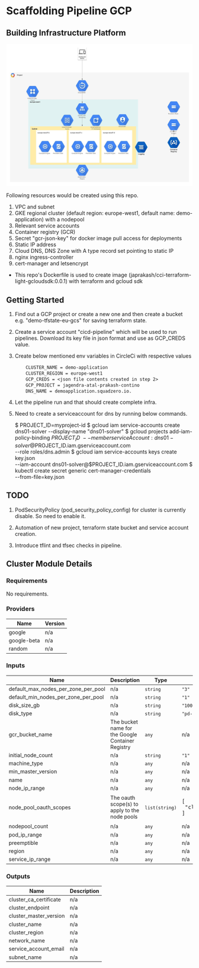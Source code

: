 # Scaffolding Pipeline GCP

## Building Infrastructure Platform

![Cloud Architecture](images/GCP-GKE-Infra.jpeg)

Following resources would be created using this repo.

   1) VPC and subnet
   2) GKE regional cluster (default region: europe-west1, default name: demo-application) with a nodepool
   3) Relevant service accounts
   4) Container registry (GCR)
   5) Secret "gcr-json-key" for docker image pull access for deployments
   6) Static IP address
   7) Cloud DNS, DNS Zone with A type record set pointing to static IP
   7) nginx ingress-controller
   8) cert-manager and letsencrypt

- This repo's Dockerfile is used to create image (japrakash/cci-terraform-light-gcloudsdk:0.0.1) with terraform and gcloud sdk

## Getting Started

1) Find out a GCP project or create a new one and then create a bucket e.g. "demo-tfstate-eu-gcs" for saving terraform state.

2) Create a service account "cicd-pipeline" which will be used to run pipelines. Download its key file in json format and use as GCP_CREDS value.

3) Create below mentioned env variables in CircleCi with respective values
   
           CLUSTER_NAME = demo-application
           CLUSTER_REGION = europe-west1
           GCP_CREDS = <json file contents created in step 2>
           GCP_PROJECT = jagendra-atal-prakash-contino
           DNS_NAME = demoapplication.squadzero.io.

4) Let the pipeline run and that should create complete infra.

5) Need to create a serviceaccount for dns by running below commands.

    $ PROJECT_ID=myproject-id
    $ gcloud iam service-accounts create dns01-solver --display-name "dns01-solver"
    $ gcloud projects add-iam-policy-binding $PROJECT_ID \
   --member serviceAccount:dns01-solver@$PROJECT_ID.iam.gserviceaccount.com \
   --role roles/dns.admin
    $ gcloud iam service-accounts keys create key.json \
   --iam-account dns01-solver@$PROJECT_ID.iam.gserviceaccount.com
    $ kubectl create secret generic cert-manager-credentials \
   --from-file=key.json

## TODO

1) PodSecurityPolicy (pod_security_policy_config) for cluster is currently disable. So need to enable it.

2) Automation of new project, terraform state bucket and service account creation.

3) Introduce tflint and tfsec checks in pipeline.

## Cluster Module Details

### Requirements

No requirements.

### Providers

| Name | Version |
|------|---------|
| google | n/a |
| google-beta | n/a |
| random | n/a |

### Inputs

| Name | Description | Type | Default | Required |
|------|-------------|------|---------|:--------:|
| default\_max\_nodes\_per\_zone\_per\_pool | n/a | `string` | `"3"` | no |
| default\_min\_nodes\_per\_zone\_per\_pool | n/a | `string` | `"1"` | no |
| disk\_size\_gb | n/a | `string` | `"100"` | no |
| disk\_type | n/a | `string` | `"pd-standard"` | no |
| gcr\_bucket\_name | The bucket name for the Google Container Registry | `any` | n/a | yes |
| initial\_node\_count | n/a | `string` | `"1"` | no |
| machine\_type | n/a | `any` | n/a | yes |
| min\_master\_version | n/a | `any` | n/a | yes |
| name | n/a | `any` | n/a | yes |
| node\_ip\_range | n/a | `any` | n/a | yes |
| node\_pool\_oauth\_scopes | The oauth scope(s) to apply to the node pools | `list(string)` | <pre>[<br>  "cloud-platform"<br>]</pre> | no |
| nodepool\_count | n/a | `any` | n/a | yes |
| pod\_ip\_range | n/a | `any` | n/a | yes |
| preemptible | n/a | `any` | n/a | yes |
| region | n/a | `any` | n/a | yes |
| service\_ip\_range | n/a | `any` | n/a | yes |

### Outputs

| Name | Description |
|------|-------------|
| cluster\_ca\_certificate | n/a |
| cluster\_endpoint | n/a |
| cluster\_master\_version | n/a |
| cluster\_name | n/a |
| cluster\_region | n/a |
| network\_name | n/a |
| service\_account\_email | n/a |
| subnet\_name | n/a |
